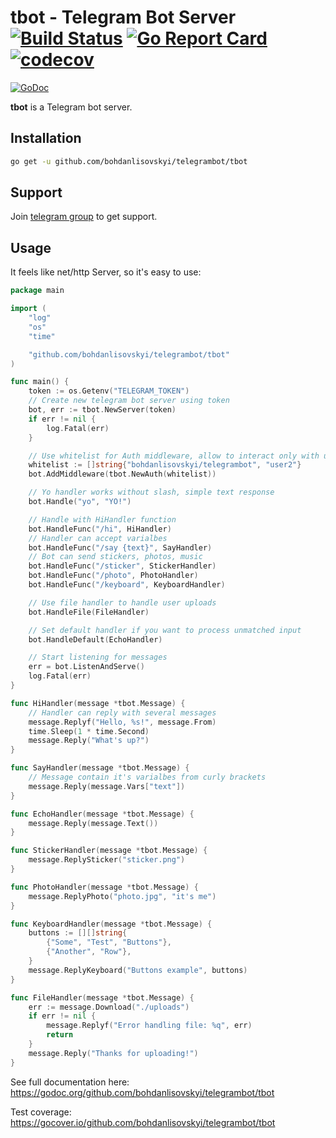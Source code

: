 # tbot - Telegram Bot Server [![Build Status](https://travis-ci.org/bohdanlisovskyi/telegrambot/tbot.svg?branch=master)](https://travis-ci.org/bohdanlisovskyi/telegrambot/tbot) [![Go Report Card](https://goreportcard.com/badge/github.com/bohdanlisovskyi/telegrambot/tbot)](https://goreportcard.com/report/github.com/bohdanlisovskyi/telegrambot/tbot) [![codecov](https://codecov.io/gh/bohdanlisovskyi/telegrambot/tbot/branch/master/graph/badge.svg)](https://codecov.io/gh/bohdanlisovskyi/telegrambot/tbot)
[![GoDoc](https://godoc.org/github.com/bohdanlisovskyi/telegrambot/tbot?status.svg)](https://godoc.org/github.com/bohdanlisovskyi/telegrambot/tbot)

**tbot** is a Telegram bot server.

## Installation

```bash
go get -u github.com/bohdanlisovskyi/telegrambot/tbot
```

## Support

Join [telegram group](https://t.me/tbotgo) to get support.

## Usage

It feels like net/http Server, so it's easy to use:

[embedmd]:# (examples/simple/main.go)
```go
package main

import (
	"log"
	"os"
	"time"

	"github.com/bohdanlisovskyi/telegrambot/tbot"
)

func main() {
	token := os.Getenv("TELEGRAM_TOKEN")
	// Create new telegram bot server using token
	bot, err := tbot.NewServer(token)
	if err != nil {
		log.Fatal(err)
	}

	// Use whitelist for Auth middleware, allow to interact only with user1 and user2
	whitelist := []string{"bohdanlisovskyi/telegrambot", "user2"}
	bot.AddMiddleware(tbot.NewAuth(whitelist))

	// Yo handler works without slash, simple text response
	bot.Handle("yo", "YO!")

	// Handle with HiHandler function
	bot.HandleFunc("/hi", HiHandler)
	// Handler can accept varialbes
	bot.HandleFunc("/say {text}", SayHandler)
	// Bot can send stickers, photos, music
	bot.HandleFunc("/sticker", StickerHandler)
	bot.HandleFunc("/photo", PhotoHandler)
	bot.HandleFunc("/keyboard", KeyboardHandler)

	// Use file handler to handle user uploads
	bot.HandleFile(FileHandler)

	// Set default handler if you want to process unmatched input
	bot.HandleDefault(EchoHandler)

	// Start listening for messages
	err = bot.ListenAndServe()
	log.Fatal(err)
}

func HiHandler(message *tbot.Message) {
	// Handler can reply with several messages
	message.Replyf("Hello, %s!", message.From)
	time.Sleep(1 * time.Second)
	message.Reply("What's up?")
}

func SayHandler(message *tbot.Message) {
	// Message contain it's varialbes from curly brackets
	message.Reply(message.Vars["text"])
}

func EchoHandler(message *tbot.Message) {
	message.Reply(message.Text())
}

func StickerHandler(message *tbot.Message) {
	message.ReplySticker("sticker.png")
}

func PhotoHandler(message *tbot.Message) {
	message.ReplyPhoto("photo.jpg", "it's me")
}

func KeyboardHandler(message *tbot.Message) {
	buttons := [][]string{
		{"Some", "Test", "Buttons"},
		{"Another", "Row"},
	}
	message.ReplyKeyboard("Buttons example", buttons)
}

func FileHandler(message *tbot.Message) {
	err := message.Download("./uploads")
	if err != nil {
		message.Replyf("Error handling file: %q", err)
		return
	}
	message.Reply("Thanks for uploading!")
}
```

See full documentation here: https://godoc.org/github.com/bohdanlisovskyi/telegrambot/tbot

Test coverage: https://gocover.io/github.com/bohdanlisovskyi/telegrambot/tbot
